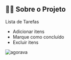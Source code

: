 ## 👨‍💻 Sobre o Projeto

Lista de Tarefas

* Adicionar itens 
* Marque como concluído
* Excluir itens

![agorava](https://user-images.githubusercontent.com/85629957/136513622-28c733f3-87fe-432e-906d-f50842eca5fa.png)
